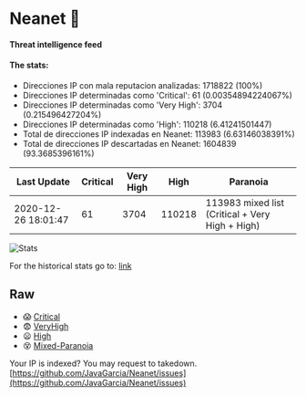 # Neanet :hocho:
#### Threat intelligence feed
#### The stats:

- Direcciones IP con mala reputacion analizadas: 1718822 (100%)
- Direcciones IP determinadas como 'Critical':  61 (0.00354894224067%)
- Direcciones IP determinadas como 'Very High':  3704 (0.215496427204%)
- Direcciones IP determinadas como 'High':  110218 (6.41241501447)
- Total de direcciones IP indexadas en Neanet:  113983 (6.63146038391%)
- Total de direcciones IP descartadas en Neanet:  1604839 (93.3685396161%)

| Last Update | Critical | Very High | High | Paranoia |
| --- | --- | --- | --- | --- |
| 2020-12-26 18:01:47 | 61 | 3704 | 110218 | 113983 mixed list (Critical + Very High + High)|

![Stats](https://docs.google.com/spreadsheets/d/e/2PACX-1vSnaNMIXVabIpDJjufMlzH7poXnshF3mgd8Is1g9ytUEzVsP5my4Trn8f-xkoLLQ38xpL3HtmUexLo6/pubchart?oid=501124687&format=image)

For the historical stats go to: [link](/stats.csv)
## Raw
- :scream: [Critical](https://raw.githubusercontent.com/JavaGarcia/Neanet/master/blacklists/neanet_critical.txt)
- :fearful: [VeryHigh](https://raw.githubusercontent.com/JavaGarcia/Neanet/master/blacklists/neanet_veryHigh.txtt)
- :frowning: [High](https://raw.githubusercontent.com/JavaGarcia/Neanet/master/blacklists/neanet_high.txt)
- :dizzy_face: [Mixed-Paranoia](https://raw.githubusercontent.com/JavaGarcia/Neanet/master/blacklists/neanet_all.txt)


Your IP is indexed? You may request to takedown. [https://github.com/JavaGarcia/Neanet/issues](https://github.com/JavaGarcia/Neanet/issues)


















































































































































































































































































































































































































































































































































































































































































































































































































































































































































































































































































































































































































































































































































































































































































































































































































































































































































































































































































































































































































































































































































































































































































































































































































































































































































































































































































































































































































































































































































































































































































































































































